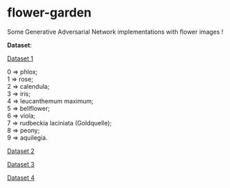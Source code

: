 # flower-garden
Some Generative Adversarial Network implementations with flower images !

__Dataset__: 

[Dataset 1](https://www.kaggle.com/olgabelitskaya/flower-color-images)

0 => phlox;  
1 => rose;  
2 => calendula;  
3 => iris;  
4 => leucanthemum maximum;  
5 => bellflower;  
6 => viola;  
7 => rudbeckia laciniata (Goldquelle);  
8 => peony;  
9 => aquilegia.  

[Dataset 2](https://www.kaggle.com/ll01dm/t91-image-dataset)


[Dataset 3](https://www.kaggle.com/saidakbarp/17-category-flowers)


[Dataset 4](http://www.robots.ox.ac.uk/~vgg/data/flowers/102/index.html)


